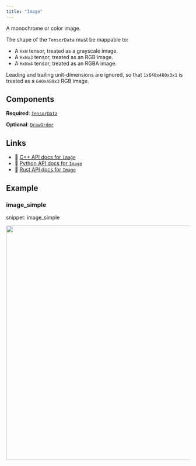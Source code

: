 ```yaml
---
title: "Image"
---
```


A monochrome or color image.

The shape of the `TensorData` must be mappable to:
- A `HxW` tensor, treated as a grayscale image.
- A `HxWx3` tensor, treated as an RGB image.
- A `HxWx4` tensor, treated as an RGBA image.

Leading and trailing unit-dimensions are ignored, so that
`1x640x480x3x1` is treated as a `640x480x3` RGB image.

## Components

**Required**: [`TensorData`](../components/tensor_data.md)

**Optional**: [`DrawOrder`](../components/draw_order.md)

## Links
 * 🌊 [C++ API docs for `Image`](https://ref.rerun.io/docs/cpp/stable/structrerun_1_1archetypes_1_1Image.html)
 * 🐍 [Python API docs for `Image`](https://ref.rerun.io/docs/python/stable/common/archetypes#rerun.archetypes.Image)
 * 🦀 [Rust API docs for `Image`](https://docs.rs/rerun/latest/rerun/archetypes/struct.Image.html)

## Example

### image_simple

snippet: image_simple

<center>
<picture>
  <source media="(max-width: 480px)" srcset="https://static.rerun.io/image_simple/06ba7f8582acc1ffb42a7fd0006fad7816f3e4e4/480w.png">
  <source media="(max-width: 768px)" srcset="https://static.rerun.io/image_simple/06ba7f8582acc1ffb42a7fd0006fad7816f3e4e4/768w.png">
  <source media="(max-width: 1024px)" srcset="https://static.rerun.io/image_simple/06ba7f8582acc1ffb42a7fd0006fad7816f3e4e4/1024w.png">
  <source media="(max-width: 1200px)" srcset="https://static.rerun.io/image_simple/06ba7f8582acc1ffb42a7fd0006fad7816f3e4e4/1200w.png">
  <img src="https://static.rerun.io/image_simple/06ba7f8582acc1ffb42a7fd0006fad7816f3e4e4/full.png" width="640">
</picture>
</center>

